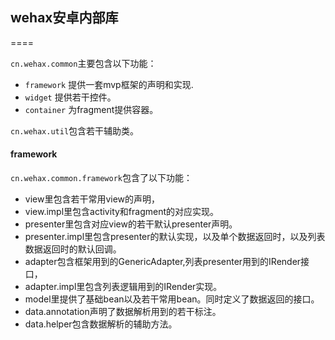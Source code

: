 ## wehax安卓内部库 ##
====

`cn.wehax.common`主要包含以下功能：

* `framework` 提供一套mvp框架的声明和实现.  
* `widget` 提供若干控件。
* `container` 为fragment提供容器。

`cn.wehax.util`包含若干辅助类。

#### framework

`cn.wehax.common.framework`包含了以下功能：

* view里包含若干常用view的声明，
* view.impl里包含activity和fragment的对应实现。
* presenter里包含对应view的若干默认presenter声明。
* presenter.impl里包含presenter的默认实现，以及单个数据返回时，以及列表数据返回时的默认回调。
* adapter包含框架用到的GenericAdapter,列表presenter用到的IRender接口，
* adapter.impl里包含列表逻辑用到的IRender实现。
* model里提供了基础bean以及若干常用bean。同时定义了数据返回的接口。
* data.annotation声明了数据解析用到的若干标注。
* data.helper包含数据解析的辅助方法。
